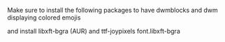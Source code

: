 Make sure to install the following packages to have dwmblocks and dwm displaying colored emojis

and install libxft-bgra (AUR) and ttf-joypixels font.libxft-bgra 